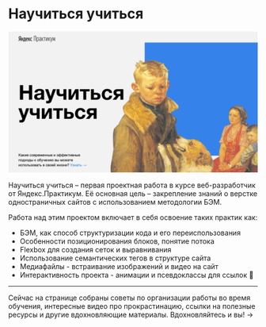 # Научиться учиться

![Project preview](./images/how-to-learn-readme.png)

Научиться учиться – первая проектная работа в курсе веб-разработчик от Яндекс.Практикум. Её основная цель – закрепление знаний о верстке одностраничных сайтов с использованием методологии БЭМ.

Работа над этим проектом включает в себя освоение таких практик как:
* БЭМ, как способ структуризации кода и его переиспользования
* Особенности позиционирования блоков, понятие потока
* Flexbox для создания сеток и выравнивания
* Использование семантических тегов в структуре сайта
* Медиафайлы - встраивание изображений и видео на сайт
* Интерактивность проекта - анимации и псевдоклассы для ссылок 💫

------
Сейчас на странице собраны советы по организации работы во время обучения, интересные видео про прокрастинацию, ссылки на полезные ресурсы и другие вдохновляющие материалы. Вдохновляйтесь и вы! &rarr;
